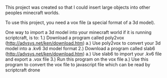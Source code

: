 This project was created so that I could insert large objects into other peoples minecraft worlds.

To use this project, you need a vox file (a special format of a 3d model).

One way to import a 3d model into your minecraft world if it is running scriptcraft, is to:
1.) Download a program called poly2vox (http://advsys.net/ken/download.htm)
  a.) Use poly2vox to convert your 3d model into a .kv6 3d model format
2.) Download a program called slab6 (http://advsys.net/ken/download.htm)
  a.) Use slab6 to import your .kv6 file and export a .vox file
3.) Run this program on the vox file
  a.) Use this program to convert the vox file to javascript file which can be read by scriptcraft drone


